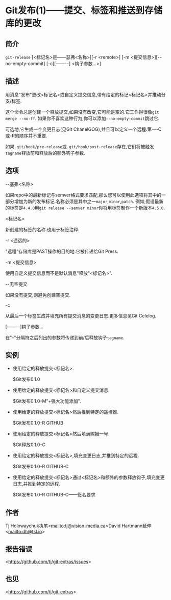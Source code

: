 
# Git发布(1)——提交、标签和推送到存储库的更改

## 简介

`git-release` [\<标记名>是——瑟弗\<名称>][-r &lt;remote&gt;] [-m \<提交信息>][--no-empty-commit] [-c][——--] \<钩子参数…>]

## 描述

用消息"发布"更改\<标记名>或自定义提交信息,带有给定的标记\<标记名>并推动分支/标签.

这个命令总是创建一个释放提交,如果没有改变,它可能是空的.它工作得很像`git merge --no-ff`. 如果你不喜欢这种行为,你可以添加`--no-empty-commit`跳过它.

可选地,它生成一个变更日志(见Git ChanelGOG),并且可以定义一个远程.第一-C或-R的顺序并不重要.

如果`.git/hook/pre-release`或`.git/hook/post-release`存在,它们将被触发`tagname`释放前和释放后的额外钩子参数.

## 选项

\--塞弗\<名称>

如果repo中的最新标记与semver格式要求匹配,那么您可以使用此选项将其中的一部分增加为新的发布标记.名称必须是其中之一`major`,`minor`,`patch`. 例如,假设最新的标签是`4.4.0`用`git release --semver minor`你将用标签制作一个新版本`4.5.0`.

  \<标记名>

新创建的标签的名称.也用于标签注释.

  \-r \<遥远的>

"远程"存储库是PAST操作的目的地:它被传递给Git Press.

  \-m \<提交信息>

使用自定义提交信息而不是默认消息"释放"\<标记名>".

\--无空提交

如果没有提交,则避免创建空提交.

  \-c

从最后一个标签生成并填充所有提交消息的变更日志.更多信息见Git Celelog.

  [——--]钩子参数…

在"-"分隔符之后列出的参数将传递到前/后释放钩子`tagname`.

## 实例

-   使用给定的释放提交\<标记名>.

    $Git发布0.1.0

-   使用给定的释放提交\<标记名>和自定义提交消息.

    $Git发布0.1.0-M"+强大功能添加".

-   使用给定的释放提交\<标记名>然后推到特定的遥控器.

    $Git发布0.1.0-R GITHUB

-   使用给定的释放提交\<标记名>然后填满嫦娥一号.

    $Git释放0.1.0-C

-   使用给定的释放提交\<标记名>,填充变更日志,并推到特定的远程.

    $Git发布0.1.0-R GITHUB-C

-   使用给定的释放提交\<标记名>通过\<标记名>和额外的参数释放钩子,填充变更日志,并推到特定的远程.

    $Git发布0.1.0-R GITHUB-C——签名要求

## 作者

Tj Holowaychuk执笔\<<mailto:tj@vision-media.ca>>David Hartmann延伸\<<mailto:dh@tsl.io>>

## 报告错误

\<<https://github.com/tj/git-extras/issues>>

## 也见

\<<https://github.com/tj/git-extras>>

